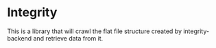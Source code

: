 # Integrity 

This is a library that will crawl the flat file structure created by integrity-backend and retrieve data from it.
